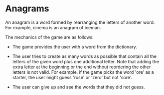 # Anagrams


An anagram is a word formed by rearranging the letters of another word. For example, cinema is an anagram of iceman.

The mechanics of the game are as follows:

   - The game provides the user with a word from the dictionary.

   - The user tries to create as many words as possible that contain all the letters of the given word plus one additional letter. Note that adding the extra letter at the beginning or the end without reordering the other letters is not valid. For example, if the game picks the word 'ore' as a starter, the user might guess 'rose' or 'zero' but not 'sore'.

   - The user can give up and see the words that they did not guess.